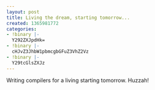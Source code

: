 ```yaml
---
layout: post
title: Living the dream, starting tomorrow...
created: 1365981772
categories:
- !binary |-
  Y292ZXJpdHk=
- !binary |-
  cHJvZ3JhbW1pbmcgbGFuZ3VhZ2Vz
- !binary |-
  Y29tcGlsZXJz
---
```

Writing compilers for a living starting tomorrow. Huzzah!


